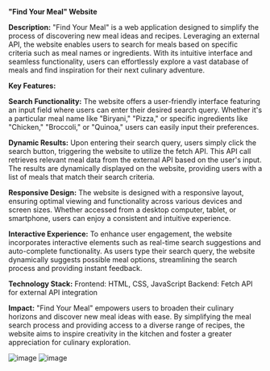 **"Find Your Meal" Website**

**Description:**
"Find Your Meal" is a web application designed to simplify the process of discovering new meal ideas and recipes. Leveraging an external API, the website enables users to search for meals based on specific criteria such as meal names or ingredients. With its intuitive interface and seamless functionality, users can effortlessly explore a vast database of meals and find inspiration for their next culinary adventure.

**Key Features:**

**Search Functionality:** The website offers a user-friendly interface featuring an input field where users can enter their desired search query. Whether it's a particular meal name like "Biryani," "Pizza," or specific ingredients like "Chicken," "Broccoli," or "Quinoa," users can easily input their preferences.

**Dynamic Results:** Upon entering their search query, users simply click the search button, triggering the website to utilize the fetch API. This API call retrieves relevant meal data from the external API based on the user's input. The results are dynamically displayed on the website, providing users with a list of meals that match their search criteria.

**Responsive Design:** The website is designed with a responsive layout, ensuring optimal viewing and functionality across various devices and screen sizes. Whether accessed from a desktop computer, tablet, or smartphone, users can enjoy a consistent and intuitive experience.

**Interactive Experience:** To enhance user engagement, the website incorporates interactive elements such as real-time search suggestions and auto-complete functionality. As users type their search query, the website dynamically suggests possible meal options, streamlining the search process and providing instant feedback.

**Technology Stack:**
Frontend: HTML, CSS, JavaScript
Backend: Fetch API for external API integration

**Impact:**
"Find Your Meal" empowers users to broaden their culinary horizons and discover new meal ideas with ease. By simplifying the meal search process and providing access to a diverse range of recipes, the website aims to inspire creativity in the kitchen and foster a greater appreciation for culinary exploration.



![image](https://github.com/Satish-1695/Find_Your_Meal/assets/160030930/cff5c7b5-696a-4938-a7bc-b0badf6ba2de)
![image](https://github.com/Satish-1695/Find_Your_Meal/assets/160030930/8e49fcc0-79c8-4bdd-af1a-1974f4dfcb86)


